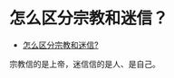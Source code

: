 # 怎么区分宗教和迷信？

- [怎么区分宗教和迷信?](https://www.zhihu.com/question/21605130/answer/587654245)

宗教信的是上帝，迷信信的是人、是自己。